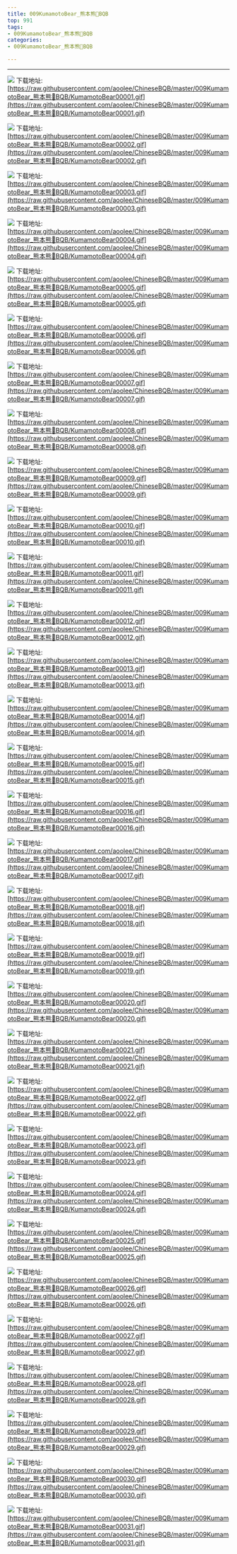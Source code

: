```yaml
---
title: 009KumamotoBear_熊本熊🐻BQB
top: 991
tags:
- 009KumamotoBear_熊本熊🐻BQB
categories:
- 009KumamotoBear_熊本熊🐻BQB

---
```


------

<!-- more -->

![](https://raw.githubusercontent.com/aoolee/ChineseBQB/master/009KumamotoBear_熊本熊🐻BQB/KumamotoBear00001.gif)
下载地址:[https://raw.githubusercontent.com/aoolee/ChineseBQB/master/009KumamotoBear_熊本熊🐻BQB/KumamotoBear00001.gif](https://raw.githubusercontent.com/aoolee/ChineseBQB/master/009KumamotoBear_熊本熊🐻BQB/KumamotoBear00001.gif)

![](https://raw.githubusercontent.com/aoolee/ChineseBQB/master/009KumamotoBear_熊本熊🐻BQB/KumamotoBear00002.gif)
下载地址:[https://raw.githubusercontent.com/aoolee/ChineseBQB/master/009KumamotoBear_熊本熊🐻BQB/KumamotoBear00002.gif](https://raw.githubusercontent.com/aoolee/ChineseBQB/master/009KumamotoBear_熊本熊🐻BQB/KumamotoBear00002.gif)

![](https://raw.githubusercontent.com/aoolee/ChineseBQB/master/009KumamotoBear_熊本熊🐻BQB/KumamotoBear00003.gif)
下载地址:[https://raw.githubusercontent.com/aoolee/ChineseBQB/master/009KumamotoBear_熊本熊🐻BQB/KumamotoBear00003.gif](https://raw.githubusercontent.com/aoolee/ChineseBQB/master/009KumamotoBear_熊本熊🐻BQB/KumamotoBear00003.gif)

![](https://raw.githubusercontent.com/aoolee/ChineseBQB/master/009KumamotoBear_熊本熊🐻BQB/KumamotoBear00004.gif)
下载地址:[https://raw.githubusercontent.com/aoolee/ChineseBQB/master/009KumamotoBear_熊本熊🐻BQB/KumamotoBear00004.gif](https://raw.githubusercontent.com/aoolee/ChineseBQB/master/009KumamotoBear_熊本熊🐻BQB/KumamotoBear00004.gif)

![](https://raw.githubusercontent.com/aoolee/ChineseBQB/master/009KumamotoBear_熊本熊🐻BQB/KumamotoBear00005.gif)
下载地址:[https://raw.githubusercontent.com/aoolee/ChineseBQB/master/009KumamotoBear_熊本熊🐻BQB/KumamotoBear00005.gif](https://raw.githubusercontent.com/aoolee/ChineseBQB/master/009KumamotoBear_熊本熊🐻BQB/KumamotoBear00005.gif)

![](https://raw.githubusercontent.com/aoolee/ChineseBQB/master/009KumamotoBear_熊本熊🐻BQB/KumamotoBear00006.gif)
下载地址:[https://raw.githubusercontent.com/aoolee/ChineseBQB/master/009KumamotoBear_熊本熊🐻BQB/KumamotoBear00006.gif](https://raw.githubusercontent.com/aoolee/ChineseBQB/master/009KumamotoBear_熊本熊🐻BQB/KumamotoBear00006.gif)

![](https://raw.githubusercontent.com/aoolee/ChineseBQB/master/009KumamotoBear_熊本熊🐻BQB/KumamotoBear00007.gif)
下载地址:[https://raw.githubusercontent.com/aoolee/ChineseBQB/master/009KumamotoBear_熊本熊🐻BQB/KumamotoBear00007.gif](https://raw.githubusercontent.com/aoolee/ChineseBQB/master/009KumamotoBear_熊本熊🐻BQB/KumamotoBear00007.gif)

![](https://raw.githubusercontent.com/aoolee/ChineseBQB/master/009KumamotoBear_熊本熊🐻BQB/KumamotoBear00008.gif)
下载地址:[https://raw.githubusercontent.com/aoolee/ChineseBQB/master/009KumamotoBear_熊本熊🐻BQB/KumamotoBear00008.gif](https://raw.githubusercontent.com/aoolee/ChineseBQB/master/009KumamotoBear_熊本熊🐻BQB/KumamotoBear00008.gif)

![](https://raw.githubusercontent.com/aoolee/ChineseBQB/master/009KumamotoBear_熊本熊🐻BQB/KumamotoBear00009.gif)
下载地址:[https://raw.githubusercontent.com/aoolee/ChineseBQB/master/009KumamotoBear_熊本熊🐻BQB/KumamotoBear00009.gif](https://raw.githubusercontent.com/aoolee/ChineseBQB/master/009KumamotoBear_熊本熊🐻BQB/KumamotoBear00009.gif)

![](https://raw.githubusercontent.com/aoolee/ChineseBQB/master/009KumamotoBear_熊本熊🐻BQB/KumamotoBear00010.gif)
下载地址:[https://raw.githubusercontent.com/aoolee/ChineseBQB/master/009KumamotoBear_熊本熊🐻BQB/KumamotoBear00010.gif](https://raw.githubusercontent.com/aoolee/ChineseBQB/master/009KumamotoBear_熊本熊🐻BQB/KumamotoBear00010.gif)

![](https://raw.githubusercontent.com/aoolee/ChineseBQB/master/009KumamotoBear_熊本熊🐻BQB/KumamotoBear00011.gif)
下载地址:[https://raw.githubusercontent.com/aoolee/ChineseBQB/master/009KumamotoBear_熊本熊🐻BQB/KumamotoBear00011.gif](https://raw.githubusercontent.com/aoolee/ChineseBQB/master/009KumamotoBear_熊本熊🐻BQB/KumamotoBear00011.gif)

![](https://raw.githubusercontent.com/aoolee/ChineseBQB/master/009KumamotoBear_熊本熊🐻BQB/KumamotoBear00012.gif)
下载地址:[https://raw.githubusercontent.com/aoolee/ChineseBQB/master/009KumamotoBear_熊本熊🐻BQB/KumamotoBear00012.gif](https://raw.githubusercontent.com/aoolee/ChineseBQB/master/009KumamotoBear_熊本熊🐻BQB/KumamotoBear00012.gif)

![](https://raw.githubusercontent.com/aoolee/ChineseBQB/master/009KumamotoBear_熊本熊🐻BQB/KumamotoBear00013.gif)
下载地址:[https://raw.githubusercontent.com/aoolee/ChineseBQB/master/009KumamotoBear_熊本熊🐻BQB/KumamotoBear00013.gif](https://raw.githubusercontent.com/aoolee/ChineseBQB/master/009KumamotoBear_熊本熊🐻BQB/KumamotoBear00013.gif)

![](https://raw.githubusercontent.com/aoolee/ChineseBQB/master/009KumamotoBear_熊本熊🐻BQB/KumamotoBear00014.gif)
下载地址:[https://raw.githubusercontent.com/aoolee/ChineseBQB/master/009KumamotoBear_熊本熊🐻BQB/KumamotoBear00014.gif](https://raw.githubusercontent.com/aoolee/ChineseBQB/master/009KumamotoBear_熊本熊🐻BQB/KumamotoBear00014.gif)

![](https://raw.githubusercontent.com/aoolee/ChineseBQB/master/009KumamotoBear_熊本熊🐻BQB/KumamotoBear00015.gif)
下载地址:[https://raw.githubusercontent.com/aoolee/ChineseBQB/master/009KumamotoBear_熊本熊🐻BQB/KumamotoBear00015.gif](https://raw.githubusercontent.com/aoolee/ChineseBQB/master/009KumamotoBear_熊本熊🐻BQB/KumamotoBear00015.gif)

![](https://raw.githubusercontent.com/aoolee/ChineseBQB/master/009KumamotoBear_熊本熊🐻BQB/KumamotoBear00016.gif)
下载地址:[https://raw.githubusercontent.com/aoolee/ChineseBQB/master/009KumamotoBear_熊本熊🐻BQB/KumamotoBear00016.gif](https://raw.githubusercontent.com/aoolee/ChineseBQB/master/009KumamotoBear_熊本熊🐻BQB/KumamotoBear00016.gif)

![](https://raw.githubusercontent.com/aoolee/ChineseBQB/master/009KumamotoBear_熊本熊🐻BQB/KumamotoBear00017.gif)
下载地址:[https://raw.githubusercontent.com/aoolee/ChineseBQB/master/009KumamotoBear_熊本熊🐻BQB/KumamotoBear00017.gif](https://raw.githubusercontent.com/aoolee/ChineseBQB/master/009KumamotoBear_熊本熊🐻BQB/KumamotoBear00017.gif)

![](https://raw.githubusercontent.com/aoolee/ChineseBQB/master/009KumamotoBear_熊本熊🐻BQB/KumamotoBear00018.gif)
下载地址:[https://raw.githubusercontent.com/aoolee/ChineseBQB/master/009KumamotoBear_熊本熊🐻BQB/KumamotoBear00018.gif](https://raw.githubusercontent.com/aoolee/ChineseBQB/master/009KumamotoBear_熊本熊🐻BQB/KumamotoBear00018.gif)

![](https://raw.githubusercontent.com/aoolee/ChineseBQB/master/009KumamotoBear_熊本熊🐻BQB/KumamotoBear00019.gif)
下载地址:[https://raw.githubusercontent.com/aoolee/ChineseBQB/master/009KumamotoBear_熊本熊🐻BQB/KumamotoBear00019.gif](https://raw.githubusercontent.com/aoolee/ChineseBQB/master/009KumamotoBear_熊本熊🐻BQB/KumamotoBear00019.gif)

![](https://raw.githubusercontent.com/aoolee/ChineseBQB/master/009KumamotoBear_熊本熊🐻BQB/KumamotoBear00020.gif)
下载地址:[https://raw.githubusercontent.com/aoolee/ChineseBQB/master/009KumamotoBear_熊本熊🐻BQB/KumamotoBear00020.gif](https://raw.githubusercontent.com/aoolee/ChineseBQB/master/009KumamotoBear_熊本熊🐻BQB/KumamotoBear00020.gif)

![](https://raw.githubusercontent.com/aoolee/ChineseBQB/master/009KumamotoBear_熊本熊🐻BQB/KumamotoBear00021.gif)
下载地址:[https://raw.githubusercontent.com/aoolee/ChineseBQB/master/009KumamotoBear_熊本熊🐻BQB/KumamotoBear00021.gif](https://raw.githubusercontent.com/aoolee/ChineseBQB/master/009KumamotoBear_熊本熊🐻BQB/KumamotoBear00021.gif)

![](https://raw.githubusercontent.com/aoolee/ChineseBQB/master/009KumamotoBear_熊本熊🐻BQB/KumamotoBear00022.gif)
下载地址:[https://raw.githubusercontent.com/aoolee/ChineseBQB/master/009KumamotoBear_熊本熊🐻BQB/KumamotoBear00022.gif](https://raw.githubusercontent.com/aoolee/ChineseBQB/master/009KumamotoBear_熊本熊🐻BQB/KumamotoBear00022.gif)

![](https://raw.githubusercontent.com/aoolee/ChineseBQB/master/009KumamotoBear_熊本熊🐻BQB/KumamotoBear00023.gif)
下载地址:[https://raw.githubusercontent.com/aoolee/ChineseBQB/master/009KumamotoBear_熊本熊🐻BQB/KumamotoBear00023.gif](https://raw.githubusercontent.com/aoolee/ChineseBQB/master/009KumamotoBear_熊本熊🐻BQB/KumamotoBear00023.gif)

![](https://raw.githubusercontent.com/aoolee/ChineseBQB/master/009KumamotoBear_熊本熊🐻BQB/KumamotoBear00024.gif)
下载地址:[https://raw.githubusercontent.com/aoolee/ChineseBQB/master/009KumamotoBear_熊本熊🐻BQB/KumamotoBear00024.gif](https://raw.githubusercontent.com/aoolee/ChineseBQB/master/009KumamotoBear_熊本熊🐻BQB/KumamotoBear00024.gif)

![](https://raw.githubusercontent.com/aoolee/ChineseBQB/master/009KumamotoBear_熊本熊🐻BQB/KumamotoBear00025.gif)
下载地址:[https://raw.githubusercontent.com/aoolee/ChineseBQB/master/009KumamotoBear_熊本熊🐻BQB/KumamotoBear00025.gif](https://raw.githubusercontent.com/aoolee/ChineseBQB/master/009KumamotoBear_熊本熊🐻BQB/KumamotoBear00025.gif)

![](https://raw.githubusercontent.com/aoolee/ChineseBQB/master/009KumamotoBear_熊本熊🐻BQB/KumamotoBear00026.gif)
下载地址:[https://raw.githubusercontent.com/aoolee/ChineseBQB/master/009KumamotoBear_熊本熊🐻BQB/KumamotoBear00026.gif](https://raw.githubusercontent.com/aoolee/ChineseBQB/master/009KumamotoBear_熊本熊🐻BQB/KumamotoBear00026.gif)

![](https://raw.githubusercontent.com/aoolee/ChineseBQB/master/009KumamotoBear_熊本熊🐻BQB/KumamotoBear00027.gif)
下载地址:[https://raw.githubusercontent.com/aoolee/ChineseBQB/master/009KumamotoBear_熊本熊🐻BQB/KumamotoBear00027.gif](https://raw.githubusercontent.com/aoolee/ChineseBQB/master/009KumamotoBear_熊本熊🐻BQB/KumamotoBear00027.gif)

![](https://raw.githubusercontent.com/aoolee/ChineseBQB/master/009KumamotoBear_熊本熊🐻BQB/KumamotoBear00028.gif)
下载地址:[https://raw.githubusercontent.com/aoolee/ChineseBQB/master/009KumamotoBear_熊本熊🐻BQB/KumamotoBear00028.gif](https://raw.githubusercontent.com/aoolee/ChineseBQB/master/009KumamotoBear_熊本熊🐻BQB/KumamotoBear00028.gif)

![](https://raw.githubusercontent.com/aoolee/ChineseBQB/master/009KumamotoBear_熊本熊🐻BQB/KumamotoBear00029.gif)
下载地址:[https://raw.githubusercontent.com/aoolee/ChineseBQB/master/009KumamotoBear_熊本熊🐻BQB/KumamotoBear00029.gif](https://raw.githubusercontent.com/aoolee/ChineseBQB/master/009KumamotoBear_熊本熊🐻BQB/KumamotoBear00029.gif)

![](https://raw.githubusercontent.com/aoolee/ChineseBQB/master/009KumamotoBear_熊本熊🐻BQB/KumamotoBear00030.gif)
下载地址:[https://raw.githubusercontent.com/aoolee/ChineseBQB/master/009KumamotoBear_熊本熊🐻BQB/KumamotoBear00030.gif](https://raw.githubusercontent.com/aoolee/ChineseBQB/master/009KumamotoBear_熊本熊🐻BQB/KumamotoBear00030.gif)

![](https://raw.githubusercontent.com/aoolee/ChineseBQB/master/009KumamotoBear_熊本熊🐻BQB/KumamotoBear00031.gif)
下载地址:[https://raw.githubusercontent.com/aoolee/ChineseBQB/master/009KumamotoBear_熊本熊🐻BQB/KumamotoBear00031.gif](https://raw.githubusercontent.com/aoolee/ChineseBQB/master/009KumamotoBear_熊本熊🐻BQB/KumamotoBear00031.gif)

